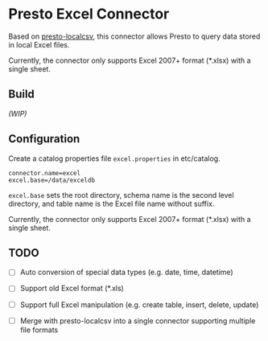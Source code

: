# Presto Excel Connector 

Based on [presto-localcsv](https://github.com/dongqianwei/presto-localcsv), this connector allows Presto to query data stored in local Excel files.

Currently, the connector only supports Excel 2007+ format (*.xlsx) with a single sheet.

## Build

*(WIP)*

## Configuration

Create a catalog properties file `excel.properties` in etc/catalog.

```
connector.name=excel
excel.base=/data/exceldb
```

`excel.base` sets the root directory, schema name is the second level directory, and table name is the Excel file name without suffix.

Currently, the connector only supports Excel 2007+ format (*.xlsx) with a single sheet.

## TODO

- [ ] Auto conversion of special data types (e.g. date, time, datetime)

- [ ] Support old Excel format (*.xls)

- [ ] Support full Excel manipulation (e.g. create table, insert, delete, update)

- [ ] Merge with presto-localcsv into a single connector supporting multiple file formats



